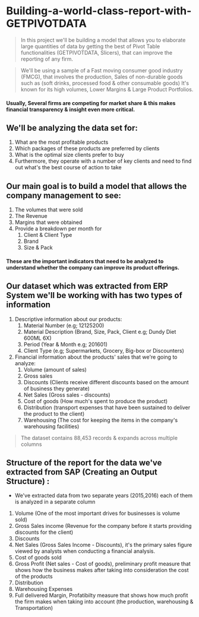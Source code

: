 # Building-a-world-class-report-with-GETPIVOTDATA

> In this project we'll be building a model that allows you to elaborate large quantities of data by getting the best of Pivot Table functionalities (GETPIVOTDATA, Slicers), that can improve the reporting of any firm.

> We'll be using a sample of a Fast moving consumer good industry (FMCG), that involves the production, Sales of non-durable goods such as (soft drinks, processed food & other consumable goods) It's known for its high volumes, Lower Margins & Large Product Portfolios.

#### Usually, Several firms are competing for market share & this makes financial transparency & insight even more critical.

## We'll be analyzing the data set for: 
1. What are the most profitable products
2. Which packages of these products are preferred by clients
3. What is the optimal size clients prefer to buy 
4. Furthermore, they operate with a number of key clients and need to find out what's the best course of action to take

## Our main goal is to build a model that allows the company management to see: 
1. The volumes that were sold 
2. The Revenue
3. Margins that were obtained
4. Provide a breakdown per month for
   1. Client & Client Type
   2. Brand 
   3. Size & Pack 
   
#### These are the important indicators that need to be analyzed to understand whether the company can improve its product offerings.

## Our dataset which was extracted from ERP System  we'll be working with has two types of information
1. Descriptive information about our products:
    1. Material Number (e.g; 12125200)
    2. Material Description (Brand, Size, Pack, Client e.g; Dundy Diet 600ML 6X)
    3. Period (Year & Month e.g; 201601)
    4. Client Type (e.g; Supermarkets, Grocery, Big-box or Discounters)
2. Financial information about the products' sales that we're going to analyze:
    1. Volume (amount of sales)
    2. Gross sales
    3. Discounts (Clients receive different discounts based on the amount of business they generate)
    4. Net Sales (Gross sales - discounts)
    5. Cost of goods (How much's spent to produce the product)
    6. Distribution (transport expenses that have been sustained to deliver the product to the client)
    7. Warehousing (The cost for keeping the items in the company's warehousing facilities)
 
 > The dataset contains 88,453 records & expands across multiple columns 

## Structure of the report for the data we've extracted from SAP (Creating an Output Structure) :
* We've extracted data from two separate years (2015,2016) each of them is analyzed in a separate column
1. Volume (One of the most important drives for businesses is volume sold)
2. Gross Sales income (Revenue for the company before it starts providing discounts for the client)
3. Discounts
4. Net Sales (Gross Sales Income - Discounts), it's the primary sales figure viewed by analysts when conducting a financial analysis.
5. Cost of goods sold
6. Gross Profit (Net sales - Cost of goods), preliminary profit measure that shows how the business makes after taking into consideration the cost of the products
7. Distribution
8. Warehousing Expenses
9. Full delivered Margin, Profatibilty measure that shows how much profit the firm makes when taking into account (the production, warehousing & Transportation)
